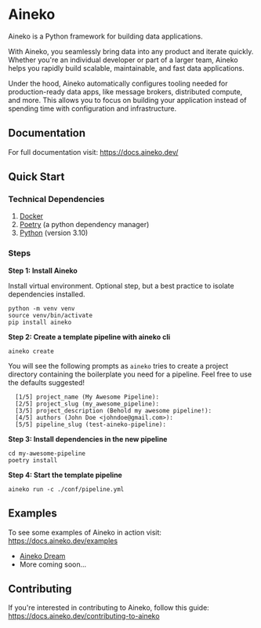 # Aineko

Aineko is a Python framework for building data applications.

With Aineko, you seamlessly bring data into any product and iterate quickly. Whether you're an individual developer or part of a larger team, Aineko helps you rapidly build scalable, maintainable, and fast data applications.

Under the hood, Aineko automatically configures tooling needed for production-ready data apps, like message brokers, distributed compute, and more. This allows you to focus on building your application instead of spending time with configuration and infrastructure.

## Documentation

For full documentation visit: https://docs.aineko.dev/

## Quick Start

### Technical Dependencies

1. [Docker](https://www.docker.com/get-started/)
2. [Poetry](https://python-poetry.org/docs/#installation) (a python dependency manager)
3. [Python](https://www.python.org/downloads/) (version 3.10)

### Steps

**Step 1: Install Aineko**

Install virtual environment. Optional step, but a best practice to isolate dependencies installed.

```
python -m venv venv
source venv/bin/activate
pip install aineko
```

**Step 2: Create a template pipeline with aineko cli**

```
aineko create
```

You will see the following prompts as `aineko` tries to create a project directory containing the boilerplate you need for a pipeline. Feel free to use the defaults suggested!

```
  [1/5] project_name (My Awesome Pipeline):
  [2/5] project_slug (my_awesome_pipeline):
  [3/5] project_description (Behold my awesome pipeline!):
  [4/5] authors (John Doe <johndoe@gmail.com>):
  [5/5] pipeline_slug (test-aineko-pipeline):
```

**Step 3: Install dependencies in the new pipeline**

```
cd my-awesome-pipeline
poetry install
```

**Step 4: Start the template pipeline**

```
aineko run -c ./conf/pipeline.yml
```

## Examples

To see some examples of Aineko in action visit: https://docs.aineko.dev/examples

- [Aineko Dream](https://github.com/aineko-dev/aineko-dream)
- More coming soon...

## Contributing

If you're interested in contributing to Aineko, follow this guide: https://docs.aineko.dev/contributing-to-aineko